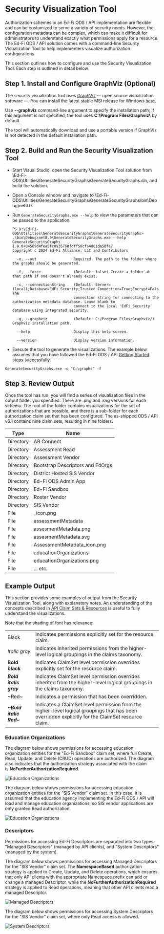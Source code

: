 # Security Visualization Tool

Authorization schemes in an Ed-Fi ODS / API implementation are flexible and can
be customized to serve a variety of security needs. However, the configuration
metadata can be complex, which can make it difficult for administrators to
understand exactly what permissions apply for a resource. The Ed-Fi ODS / API
solution comes with a command-line Security Visualization Tool to help
implementers visualize authorization configurations.

This section outlines how to configure and use the Security Visualization Tool.
Each step is outlined in detail below.

## Step 1. Install and Configure GraphViz (Optional)

The security visualization tool uses [GraphViz](http://www.graphviz.org/) — open
source visualization software —. You can install the latest stable MSI release
for Windows [here](https://graphviz.org/download/#windows).

Use **\--graphviz** command-line argument to specify the installation path; if
this argument is not specified, the tool uses **C:\\Program
Files\\Graphviz\\** by default.

The tool will automatically download and use a portable version if GraphViz is
not detected in the default installation path.

## Step 2. Build and Run the Security Visualization Tool

* Start Visual Studio, open the Security Visualization Tool solution from
    \\Ed-Fi-ODS\\Utilities\\GenerateSecurityGraphs\\GenerateSecurityGraphs.sln,
    and build the solution.
* Open a Console window and navigate to
    \\Ed-Fi-ODS\\Utilities\\GenerateSecurityGraphs\\GenerateSecurityGraphs\\bin\\Debug\\net6.0.
* Run `GenerateSecurityGraphs.exe --help` to view the parameters that can be
    passed to the
    application.

    ```pwsh
    PS D:\Ed-Fi-ODS\Utilities\GenerateSecurityGraphs\GenerateSecurityGraphs> .\bin\Debug\net8.0\GenerateSecurityGraphs.exe --help
    GenerateSecurityGraphs 1.0.0+04569d4fea5fc8935768fdff50cf64d61da58fa7
    Copyright c 2024 Ed-Fi Alliance, LLC and Contributors

      -o, --out                 Required. The path to the folder where the graphs should be generated.

      -f, --force               (Default: false) Create a folder at that path if one doesn't already exist.

      -c, --connectionString    (Default: Server=(local);Database=EdFi_Security;Trusted_Connection=True;Encrypt=False) The
                                connection string for connecting to the authorization metadata database. Leave blank to
                                connect to the local 'EdFi_Security' database using integrated security.

      -g, --graphviz            (Default: C:/Program Files/Graphviz/) Graphviz installation path.

      --help                    Display this help screen.

      --version                 Display version information.
    ```

* Execute the tool to generate the visualizations. The example below assumes
    that you have followed the Ed-Fi ODS / API [Getting
    Started](../../getting-started/readme.md)
    steps successfully.

```shell
GenerateSecurityGraphs.exe -o "C:\graphs" -f
```

## Step 3. Review Output

Once the tool has run, you will find a series of visualization files in the
output folder you specified. There are .png and .svg versions for each
schema. The root of the folder contains visualizations for the set of
authorizations that are possible, and there is a sub-folder for each
authorization claim set that has been configured. The as-shipped ODS / API
v6.1 contains nine claim sets, resulting in nine folders.

| Type | Name |
| -- | -- |
| Directory | AB Connect |
| Directory | Assessment Read |
| Directory | Assessment Vendor |
| Directory | Bootstrap Descriptors and EdOrgs |
| Directory | District Hosted SIS Vendor |
| Directory | Ed-Fi ODS Admin App |
| Directory | Ed-Fi Sandbox |
| Directory | Roster Vendor |
| Directory | SIS Vendor |
| File | _icon.png |
| File | assessmentMetadata |
| File | assesmentMetadata.png |
| File | assesmentMetadata.svg |
| File | AssessmentMetadata_icon.png |
| File | educationOrganizations |
| File | educationOrganizations.png |
| File | ... etc. |

## Example Output

This section provides some examples of output from the Security Visualization
Tool, along with explanatory notes. An understanding of the concepts described
in [API Claim Sets &
Resources](../security/api-claim-sets-resources.md) is
useful to fully understand the visualizations.

Note that the shading of font has relevance:

|     |     |
| --- | --- |
| Black | Indicates permissions explicitly set for the resource claim. |
| _Italic gray_ | Indicates inherited permissions from the higher-level logical groupings in the claims taxonomy. |
| **Bold black** | Indicates ClaimSet level permission overrides explicitly set for the resource claim. |
| _**Bold italic gray**_ | Indicates ClaimSet level permission overrides inherited from the higher-level logical groupings in the claims taxonomy. |
| ~Red~ | Indicates a permission that has been overridden. |
| _**~Bold italic Red~**_ | Indicates a ClaimSet level permission from the higher-level logical groupings that has been overridden explicitly for the ClaimSet resource claim. |

### Education Organizations

The diagram below shows permissions for accessing education organization
entities for the "Ed-Fi Sandbox" claim set, where full Create, Read, Update, and
Delete (CRUD) operations are authorized. The diagram also indicates that the
authorization strategy associated with the claim
is **NoFurtherAuthorizationRequired**.

![Education Organizations](/img/reference/ods-api/educationOrganizations_sb.png)

The diagram below shows permissions for accessing education organization
entities for the "SIS Vendor" claim set. In this case, it is assumed that the
education agency implementing the Ed-Fi ODS / API will load and manage education
organizations, so SIS vendor applications are only granted Read authorization.

![Education Organizations](/img/reference/ods-api/educationOrganizations.png)

### Descriptors

Permissions for accessing Ed-Fi Descriptors are separated into two types:
"Managed Descriptors" (managed by API clients), and "System Descriptors"
(managed by the system).

The diagram below shows permissions for accessing Managed Descriptors for the
"SIS Vendor" claim set. The **NamespaceBased** authorization strategy is applied
to Create, Update, and Delete operations, which ensures that only API clients
with the appropriate Namespace prefix can add or change a managed Descriptor,
while the **NoFurtherAuthorizationRequired** strategy is applied to Read
operations, meaning that other API clients read a managed Descriptor.

![Managed Descriptors](/img/reference/ods-api/managedDescriptors.png)

The diagram below shows permissions for accessing System Descriptors for the
"SIS Vendor" claim set, where only Read access is allowed.

![System Descriptors](/img/reference/ods-api/systemDescriptors.png)
